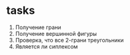 tasks
==================================
1)  Получение грани
1)  Получение вершинной фигуры
1)  Проверка, что все 2-грани треугольники 
1)  Является ли сиплексом